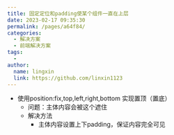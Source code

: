 ```yaml
---
title: 固定定位和padding使某个组件一直在上层
date: 2023-02-17 09:35:30
permalink: /pages/a64f84/
categories:
  - 解决方案
  - 前端解决方案
tags:
  - 
author: 
  name: lingxin
  link: https://github.com/linxin1123
---
```

- 使用position:fix,top,left,right,bottom 实现置顶（置底）
  - 问题：主体内容会被这个遮住
  - 解决方法
    - 主体内容设置上下padding，保证内容完全可见
